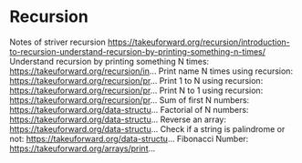 # Recursion
Notes of striver recursion
https://takeuforward.org/recursion/introduction-to-recursion-understand-recursion-by-printing-something-n-times/
Understand recursion by printing something N times: https://takeuforward.org/recursion/in...
Print name N times using recursion: https://takeuforward.org/recursion/pr...
Print 1 to N using recursion: https://takeuforward.org/recursion/pr...
Print N to 1 using recursion: https://takeuforward.org/recursion/pr...
Sum of first N numbers: https://takeuforward.org/data-structu...
Factorial of N numbers: https://takeuforward.org/data-structu...
Reverse an array: https://takeuforward.org/data-structu...
Check if a string is palindrome or not: https://takeuforward.org/data-structu...
Fibonacci Number: https://takeuforward.org/arrays/print...
